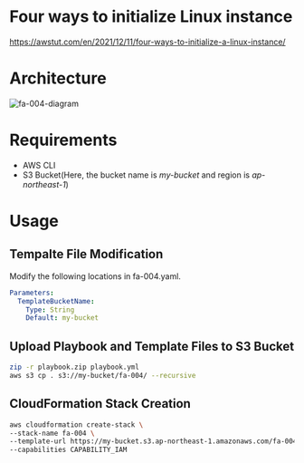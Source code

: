 # Four ways to initialize Linux instance

https://awstut.com/en/2021/12/11/four-ways-to-initialize-a-linux-instance/

# Architecture

![fa-004-diagram](https://github.com/awstut-an-r/awstut-fa/assets/84276199/0ba41ff6-8805-4e25-9d41-45e092e19a71)

# Requirements

* AWS CLI
* S3 Bucket(Here, the bucket name is *my-bucket* and region is *ap-northeast-1*)

# Usage

## Tempalte File Modification

Modify the following locations in fa-004.yaml.

```yaml
Parameters:
  TemplateBucketName:
    Type: String
    Default: my-bucket
```

## Upload Playbook and Template Files to S3 Bucket

```bash
zip -r playbook.zip playbook.yml
aws s3 cp . s3://my-bucket/fa-004/ --recursive
```

## CloudFormation Stack Creation

```bash
aws cloudformation create-stack \
--stack-name fa-004 \
--template-url https://my-bucket.s3.ap-northeast-1.amazonaws.com/fa-004/fa-004.yaml \
--capabilities CAPABILITY_IAM
```
